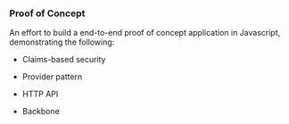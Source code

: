 ### Proof of Concept

An effort to build a end-to-end proof of concept application in Javascript, demonstrating the following:

* Claims-based security

* Provider pattern

* HTTP API

* Backbone




